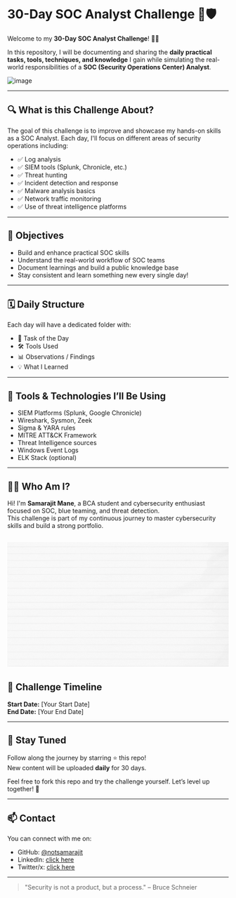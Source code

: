 # 30-Day SOC Analyst Challenge 🚨🛡️

Welcome to my **30-Day SOC Analyst Challenge**! 👨‍💻

In this repository, I will be documenting and sharing the **daily practical tasks, tools, techniques, and knowledge** I gain while simulating the real-world responsibilities of a **SOC (Security Operations Center) Analyst**.

![image](banner.gif)

---

## 🔍 What is this Challenge About?

The goal of this challenge is to improve and showcase my hands-on skills as a SOC Analyst. Each day, I'll focus on different areas of security operations including:

- ✅ Log analysis  
- ✅ SIEM tools (Splunk, Chronicle, etc.)  
- ✅ Threat hunting  
- ✅ Incident detection and response  
- ✅ Malware analysis basics  
- ✅ Network traffic monitoring  
- ✅ Use of threat intelligence platforms  

---

## 🧠 Objectives

- Build and enhance practical SOC skills
- Understand the real-world workflow of SOC teams
- Document learnings and build a public knowledge base
- Stay consistent and learn something new every single day!

---

## 🗓️ Daily Structure

Each day will have a dedicated folder with:

- 📝 Task of the Day  
- 🛠️ Tools Used  
- 📊 Observations / Findings  
- 💡 What I Learned


---

## 🧰 Tools & Technologies I’ll Be Using

- SIEM Platforms (Splunk, Google Chronicle)
- Wireshark, Sysmon, Zeek
- Sigma & YARA rules
- MITRE ATT&CK Framework
- Threat Intelligence sources
- Windows Event Logs
- ELK Stack (optional)

---

## 👨‍💻 Who Am I?

Hi! I'm **Samarajit Mane**, a BCA student and cybersecurity enthusiast focused on SOC, blue teaming, and threat detection.  
This challenge is part of my continuous journey to master cybersecurity skills and build a strong portfolio.

![image](intro.gif)
---

## 📅 Challenge Timeline

**Start Date:** [Your Start Date]  
**End Date:** [Your End Date]  

---

## 📌 Stay Tuned

Follow along the journey by starring ⭐ this repo!  
New content will be uploaded **daily** for 30 days.

Feel free to fork this repo and try the challenge yourself. Let’s level up together! 💪

---

## 📫 Contact

You can connect with me on:

- GitHub:  [@notsamarajit](https://github.com/notsamarajit)
- LinkedIn: [click here](https://www.linkedin.com/in/samarajit01/)
- Twitter/x: [click here](https://x.com/jupiter_des)

---

> "Security is not a product, but a process." – Bruce Schneier




